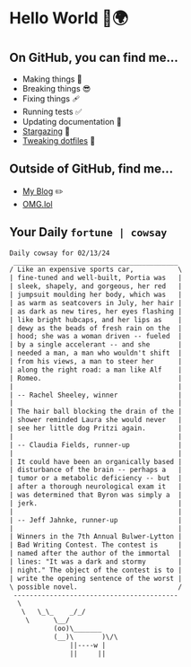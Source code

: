 # Hello World 👋🌍

## On GitHub, you can find me...

- Making things 🧰
- Breaking things 😎
- Fixing things 🩹
- Running tests ✅
- Updating documentation 📝
- [Stargazing](https://github.com/lemonase?tab=stars) 🌟
- [Tweaking dotfiles](https://github.com/lemonase/dotfiles) 📁


## Outside of GitHub, find me...

- [My Blog](https://madjam.dev/) ✏️
- [OMG.lol](https://jam.omg.lol/)

## Your Daily `fortune | cowsay`

```txt
Daily cowsay for 02/13/24
 _________________________________________
/ Like an expensive sports car,           \
| fine-tuned and well-built, Portia was   |
| sleek, shapely, and gorgeous, her red   |
| jumpsuit moulding her body, which was   |
| as warm as seatcovers in July, her hair |
| as dark as new tires, her eyes flashing |
| like bright hubcaps, and her lips as    |
| dewy as the beads of fresh rain on the  |
| hood; she was a woman driven -- fueled  |
| by a single accelerant -- and she       |
| needed a man, a man who wouldn't shift  |
| from his views, a man to steer her      |
| along the right road: a man like Alf    |
| Romeo.                                  |
|                                         |
| -- Rachel Sheeley, winner               |
|                                         |
| The hair ball blocking the drain of the |
| shower reminded Laura she would never   |
| see her little dog Pritzi again.        |
|                                         |
| -- Claudia Fields, runner-up            |
|                                         |
| It could have been an organically based |
| disturbance of the brain -- perhaps a   |
| tumor or a metabolic deficiency -- but  |
| after a thorough neurological exam it   |
| was determined that Byron was simply a  |
| jerk.                                   |
|                                         |
| -- Jeff Jahnke, runner-up               |
|                                         |
| Winners in the 7th Annual Bulwer-Lytton |
| Bad Writing Contest. The contest is     |
| named after the author of the immortal  |
| lines: "It was a dark and stormy        |
| night." The object of the contest is to |
| write the opening sentence of the worst |
\ possible novel.                         /
 -----------------------------------------
  \
   \   \_\_    _/_/
    \      \__/
           (oo)\_______
           (__)\       )\/\
               ||----w |
               ||     ||
```
